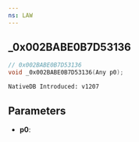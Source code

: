 ```yaml
---
ns: LAW
---
```

## _0x002BABE0B7D53136

```c
// 0x002BABE0B7D53136
void _0x002BABE0B7D53136(Any p0);
```

```
NativeDB Introduced: v1207
```

## Parameters
* **p0**:
